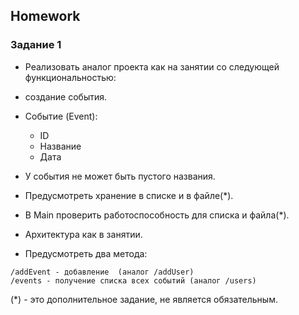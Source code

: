 ##  Homework

### Задание 1
* Реализовать аналог проекта как на занятии со следующей функциональностью:
- создание события.

* Событие (Event):
    * ID
    * Название
    * Дата

* У события не может быть пустого названия.
* Предусмотреть хранение в списке и в файле(*).
* В Main проверить работоспособность для списка и файла(*).
* Архитектура как в занятии.

* Предусмотреть два метода:
```
/addEvent - добавление  (аналог /addUser)
/events - получение списка всех событий (аналог /users)
```
(*) - это дополнительное задание, не является обязательным.


